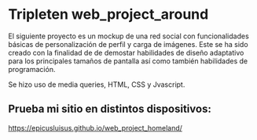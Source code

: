 # Tripleten web_project_around
El siguiente proyecto es un mockup de una red social con funcionalidades básicas de personalización de perfil y carga de imágenes.
Este se ha sido creado con la finalidad de de demostar habilidades de diseño adaptativo para los principales tamaños de pantalla así como también habilidades de programación.

Se hizo uso de media queries, HTML, CSS y Jvascript. 
## Prueba mi sitio en distintos dispositivos: 
https://epicusluisus.github.io/web_project_homeland/
